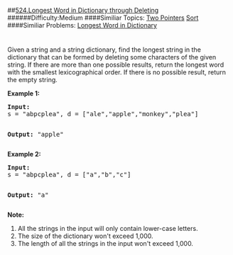 ##[524.Longest Word in Dictionary through Deleting](https://leetcode.com/problems/longest-word-in-dictionary-through-deleting/description/ "524.Longest Word in Dictionary through Deleting")
######Difficulty:Medium
####Similiar Topics:
  [Two Pointers](https://leetcode.com//tag/two-pointers)  [Sort](https://leetcode.com//tag/sort)
####Similiar Problems:
  [Longest Word in Dictionary](https://leetcode.com//problems/longest-word-in-dictionary)
<div class="question-description__3U1T" style="padding-top: 10px;"><div><p>
Given a string and a string dictionary, find the longest string in the dictionary that can be formed by deleting some characters of the given string. If there are more than one possible results, return the longest word with the smallest lexicographical order. If there is no possible result, return the empty string.
</p>
<p><b>Example 1:</b><br/>
</p><pre><b>Input:</b>
s = "abpcplea", d = ["ale","apple","monkey","plea"]

<b>Output:</b> 
"apple"
</pre>
<p/>

<p/>
<p><b>Example 2:</b><br/>
</p><pre><b>Input:</b>
s = "abpcplea", d = ["a","b","c"]

<b>Output:</b> 
"a"
</pre>
<p/>

<p><b>Note:</b><br/>
</p><ol>
<li>All the strings in the input will only contain lower-case letters.</li>
<li>The size of the dictionary won't exceed 1,000.</li>
<li>The length of all the strings in the input won't exceed 1,000.</li>
</ol>
<p/></div></div><div> </div><div> </div><div> </div><div> </div><div> </div><div> </div><div> </div><div> </div><div> </div><div> </div><div> </div><div> </div><div> </div><div> </div><div> </div><div> </div><div> </div><div> </div><div> </div><div> </div><div> </div><div> </div><div> </div><div> </div><div> </div><div> </div><div> </div><div> </div><div> </div><div> </div><div> </div><div> </div><div> </div><div> </div><div> </div><div> </div><div> </div><div> </div><div> </div><div> </div><div> </div><div> </div><div> </div><div> </div><div> </div><div> </div><div> </div><div> </div><div> </div><div> </div><div> </div><div> </div><div> </div><div> </div><div> </div><div> </div><div> </div><div> </div><div> </div><div> </div><div> </div><div> </div><div> </div><div> </div><div> </div><div> </div><div> </div><div> </div><div> </div><div> </div><div> </div><div> </div><div> </div><div> </div><div> </div><div> </div><div> </div><div> </div><div> </div><div> </div><div> </div><div> </div><div> </div><div> </div><div> </div><div> </div><div> </div><div> </div><div> </div><div> </div><div> </div><div> </div><div> </div><div> </div><div> </div><div> </div><div> </div><div> </div><div> </div><div> </div><div> </div><div> </div><div> </div><div> </div><div> </div><div> </div><div> </div><div> </div><div> </div><div> </div><div> </div><div> </div>